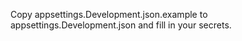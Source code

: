 Copy appsettings.Development.json.example to appsettings.Development.json and fill in your secrets.
